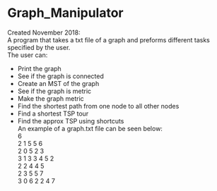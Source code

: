# Graph_Manipulator
Created November 2018:
<br />A program that takes a txt file of a graph and preforms different tasks specified by the user.  
The user can:  
 - Print the graph
 - See if the graph is connected
 - Create an MST of the graph
 - See if the graph is metric
 - Make the graph metric
 - Find the shortest path from one node to all other nodes
 - Find a shortest TSP tour
 - Find the approx TSP using shortcuts
 <br />An example of a graph.txt file can be seen below:
<br />6
<br />2 1 5 5 6
<br />2 0 5 2 3
<br />3 1 3 3 4 5 2
<br />2 2 4 4 5
<br />2 3 5 5 7
<br />3 0 6 2 2 4 7

